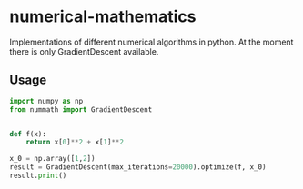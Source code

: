 # numerical-mathematics

Implementations of different numerical algorithms in python. At the moment there is only GradientDescent available.

## Usage 

```python
import numpy as np
from nummath import GradientDescent


def f(x):
    return x[0]**2 + x[1]**2

x_0 = np.array([1,2])
result = GradientDescent(max_iterations=20000).optimize(f, x_0)
result.print()

```